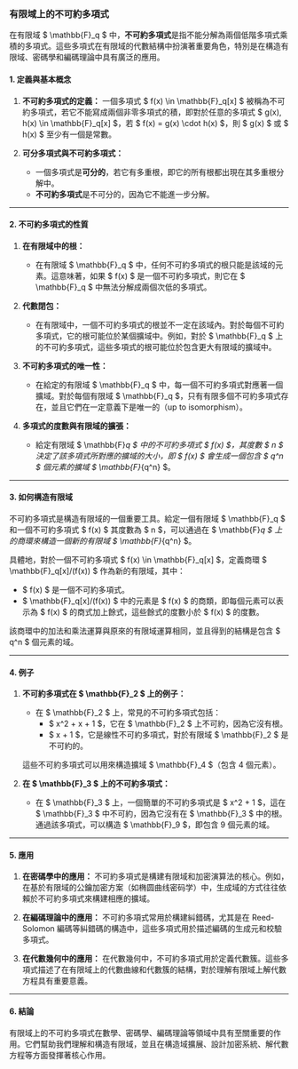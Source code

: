 ### **有限域上的不可約多項式**

在有限域 $ \mathbb{F}_q $ 中，**不可約多項式**是指不能分解為兩個低階多項式乘積的多項式。這些多項式在有限域的代數結構中扮演著重要角色，特別是在構造有限域、密碼學和編碼理論中具有廣泛的應用。

#### **1. 定義與基本概念**

1. **不可約多項式的定義：**
   一個多項式 $ f(x) \in \mathbb{F}_q[x] $ 被稱為不可約多項式，若它不能寫成兩個非零多項式的積，即對於任意的多項式 $ g(x), h(x) \in \mathbb{F}_q[x] $，若 $ f(x) = g(x) \cdot h(x) $，則 $ g(x) $ 或 $ h(x) $ 至少有一個是常數。

2. **可分多項式與不可約多項式：**
   - 一個多項式是**可分的**，若它有多重根，即它的所有根都出現在其多重根分解中。
   - **不可約多項式**是不可分的，因為它不能進一步分解。

---

#### **2. 不可約多項式的性質**

1. **在有限域中的根：**
   - 在有限域 $ \mathbb{F}_q $ 中，任何不可約多項式的根只能是該域的元素。這意味著，如果 $ f(x) $ 是一個不可約多項式，則它在 $ \mathbb{F}_q $ 中無法分解成兩個次低的多項式。

2. **代數閉包：**
   - 在有限域中，一個不可約多項式的根並不一定在該域內。對於每個不可約多項式，它的根可能位於某個擴域中。例如，對於 $ \mathbb{F}_q $ 上的不可約多項式，這些多項式的根可能位於包含更大有限域的擴域中。

3. **不可約多項式的唯一性：**
   - 在給定的有限域 $ \mathbb{F}_q $ 中，每一個不可約多項式對應著一個擴域。對於每個有限域 $ \mathbb{F}_q $，只有有限多個不可約多項式存在，並且它們在一定意義下是唯一的（up to isomorphism）。

4. **多項式的度數與有限域的擴張：**
   - 給定有限域 $ \mathbb{F}_q $ 中的不可約多項式 $ f(x) $，其度數 $ n $ 決定了該多項式所對應的擴域的大小，即 $ f(x) $ 會生成一個包含 $ q^n $ 個元素的擴域 $ \mathbb{F}_{q^n} $。

---

#### **3. 如何構造有限域**

不可約多項式是構造有限域的一個重要工具。給定一個有限域 $ \mathbb{F}_q $ 和一個不可約多項式 $ f(x) $ 其度數為 $ n $，可以通過在 $ \mathbb{F}_q $ 上的商環來構造一個新的有限域 $ \mathbb{F}_{q^n} $。

具體地，對於一個不可約多項式 $ f(x) \in \mathbb{F}_q[x] $，定義商環 $ \mathbb{F}_q[x]/(f(x)) $ 作為新的有限域，其中：
- $ f(x) $ 是一個不可約多項式。
- $ \mathbb{F}_q[x]/(f(x)) $ 中的元素是 $ f(x) $ 的商類，即每個元素可以表示為 $ f(x) $ 的商式加上餘式，這些餘式的度數小於 $ f(x) $ 的度數。

該商環中的加法和乘法運算與原來的有限域運算相同，並且得到的結構是包含 $ q^n $ 個元素的域。

---

#### **4. 例子**

1. **不可約多項式在 $ \mathbb{F}_2 $ 上的例子：**
   - 在 $ \mathbb{F}_2 $ 上，常見的不可約多項式包括：
     - $ x^2 + x + 1 $，它在 $ \mathbb{F}_2 $ 上不可約，因為它沒有根。
     - $ x + 1 $，它是線性不可約多項式，對於有限域 $ \mathbb{F}_2 $ 是不可約的。

   這些不可約多項式可以用來構造擴域 $ \mathbb{F}_4 $（包含 4 個元素）。

2. **在 $ \mathbb{F}_3 $ 上的不可約多項式：**
   - 在 $ \mathbb{F}_3 $ 上，一個簡單的不可約多項式是 $ x^2 + 1 $，這在 $ \mathbb{F}_3 $ 中不可約，因為它沒有在 $ \mathbb{F}_3 $ 中的根。通過該多項式，可以構造 $ \mathbb{F}_9 $，即包含 9 個元素的域。

---

#### **5. 應用**

1. **在密碼學中的應用：**
   不可約多項式是構建有限域和加密演算法的核心。例如，在基於有限域的公鑰加密方案（如椭圆曲线密码学）中，生成域的方式往往依賴於不可約多項式來構建相應的擴域。

2. **在編碼理論中的應用：**
   不可約多項式常用於構建糾錯碼，尤其是在 Reed-Solomon 編碼等糾錯碼的構造中，這些多項式用於描述編碼的生成元和校驗多項式。

3. **在代數幾何中的應用：**
   在代數幾何中，不可約多項式用於定義代數簇。這些多項式描述了在有限域上的代數曲線和代數簇的結構，對於理解有限域上解代數方程具有重要意義。

---

#### **6. 結論**

有限域上的不可約多項式在數學、密碼學、編碼理論等領域中具有至關重要的作用。它們幫助我們理解和構造有限域，並且在構造域擴展、設計加密系統、解代數方程等方面發揮著核心作用。